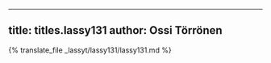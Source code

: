 
---
title: titles.lassy131
author: Ossi Törrönen
---
{% translate_file _lassyt/lassy131/lassy131.md %}